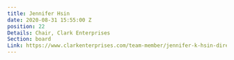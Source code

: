 ```yaml
---
title: Jennifer Hsin
date: 2020-08-31 15:55:00 Z
position: 22
Details: Chair, Clark Enterprises
Section: board
Link: https://www.clarkenterprises.com/team-member/jennifer-k-hsin-director-chief-financial-officer/
---
```


